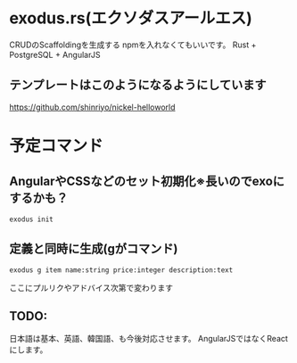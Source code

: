 exodus.rs(エクソダスアールエス)
====

CRUDのScaffoldingを生成する
npmを入れなくてもいいです。
Rust + PostgreSQL + AngularJS

## テンプレートはこのようになるようにしています
https://github.com/shinriyo/nickel-helloworld

# 予定コマンド

## AngularやCSSなどのセット初期化※長いのでexoにするかも？
```
exodus init
```

## 定義と同時に生成(gがコマンド)
```
exodus g item name:string price:integer description:text
```

ここにプルリクやアドバイス次第で変わります

TODO:
-------
日本語は基本、英語、韓国語、も今後対応させます。
AngularJSではなくReactにします。
